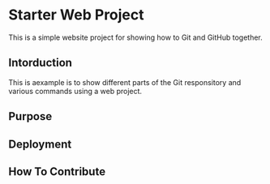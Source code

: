 # Starter Web Project

This is a simple website project for showing how to Git and GitHub together.

## Intorduction

This is aexample is to show different parts of the Git responsitory and various commands using a web project.

## Purpose

## Deployment

## How To Contribute